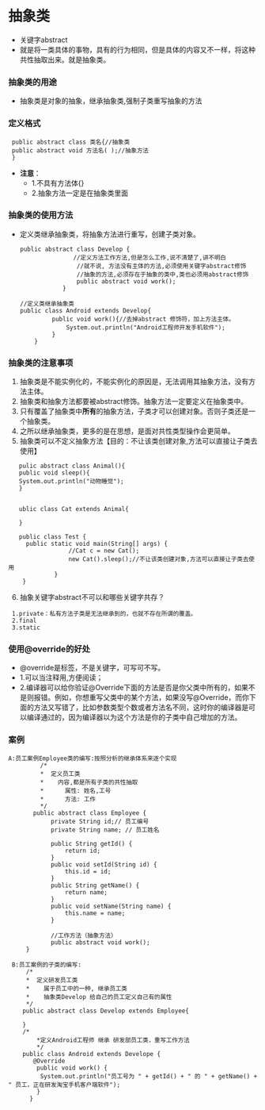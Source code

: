 # 抽象类
* 关键字abstract
* 就是将一类具体的事物，具有的行为相同，但是具体的内容又不一样，将这种共性抽取出来。就是抽象类。
### 抽象类的用途
* 抽象类是对象的抽象，继承抽象类,强制子类重写抽象的方法
### 定义格式
```
 public abstract class 类名{//抽象类
 public abstract void 方法名( );//抽象方法
 }
```
* **注意**：
  * 1.不具有方法体{}
  * 2.抽象方法一定是在抽象类里面
### 抽象类的使用方法
* 定义类继承抽象类，将抽象方法进行重写，创建子类对象。
    ```
    public abstract class Develop {
    			   //定义方法工作方法,但是怎么工作,说不清楚了,讲不明白
    				//就不说, 方法没有主体的方法,必须使用关键字abstract修饰
    				//抽象的方法,必须存在于抽象的类中,类也必须用abstract修饰
    				public abstract void work();
    			}
    ```

    ```
    //定义类继承抽象类
    public class Android extends Develop{
    	     public void work(){//去掉abstract 修饰符，加上方法主体。
    	    	 System.out.println("Android工程师开发手机软件");
    	     }
    	}
    ```

### 抽象类的注意事项
   1. 抽象类是不能实例化的，不能实例化的原因是，无法调用其抽象方法，没有方法主体。
   2. 抽象类和抽象方法都要被abstract修饰。抽象方法一定要定义在抽象类中。
   3. 只有覆盖了抽象类中**所有**的抽象方法，子类才可以创建对象。否则子类还是一个抽象类。
   4. 之所以继承抽象类，更多的是在思想，是面对共性类型操作会更简单。
   5. 抽象类可以不定义抽象方法【目的：不让该类创建对象,方法可以直接让子类去使用】
   ```
      pulic abstract class Animal(){
      public void sleep(){
      System.out.println("动物睡觉");
      }


      ublic class Cat extends Animal{

      }

      public class Test {
      	public static void main(String[] args) {
      				//Cat c = new Cat();
      				new Cat().sleep();//不让该类创建对象,方法可以直接让子类去使用
      			}
       }
   ```
   6. 抽象关键字abstract不可以和哪些关键字共存？
   ```
    1.private：私有方法子类是无法继承到的，也就不存在所谓的覆盖。
    2.final
    3.static
   ```


### 使用@override的好处
* @override是标签，不是关键字，可写可不写。
* 1.可以当注释用,方便阅读；
* 2.编译器可以给你验证@Override下面的方法是否是你父类中所有的，如果不是则报错。例如，你想重写父类中的某个方法，如果没写@Override，而你下面的方法又写错了，比如参数类型个数或者方法名不同，这时你的编译器是可以编译通过的，因为编译器以为这个方法是你的子类中自己增加的方法。


### 案例
```
A:员工案例Employee类的编写:按照分析的继承体系来逐个实现
		 /*
		 *  定义员工类
		 *    内容,都是所有子类的共性抽取
		 *      属性: 姓名,工号
		 *      方法: 工作
		 */
	   public abstract class Employee {
			private String id;// 员工编号
			private String name; // 员工姓名

			public String getId() {
				return id;
			}
			public void setId(String id) {
				this.id = id;
			}
			public String getName() {
				return name;
			}
			public void setName(String name) {
				this.name = name;
			}

			//工作方法（抽象方法）
			public abstract void work();
	 }
```
```
 B:员工案例的子类的编写:
     /*
	 *  定义研发员工类
	 *    属于员工中的一种, 继承员工类
	 *    抽象类Develop 给自己的员工定义自己有的属性
	 */
	public abstract class Develop extends Employee{

	}
	/*
    	*定义Android工程师 继承 研发部员工类，重写工作方法
    	*/
    public class Android extends Develope {
       @Override
        public void work() {
     	 System.out.println("员工号为 " + getId() + " 的 " + getName() + " 员工，正在研发淘宝手机客户端软件");
        }
      }
```